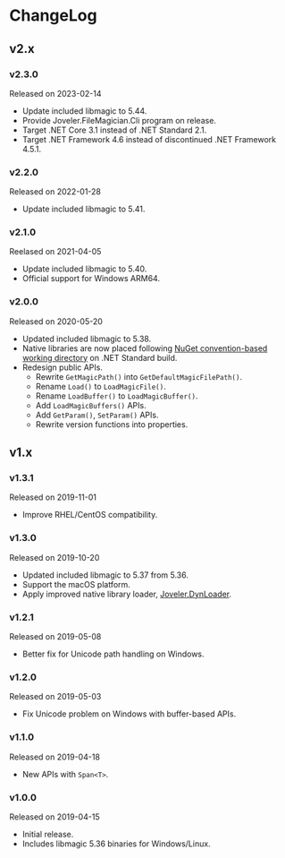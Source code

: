 # ChangeLog

## v2.x

### v2.3.0

Released on 2023-02-14

- Update included libmagic to 5.44.
- Provide Joveler.FileMagician.Cli program on release.
- Target .NET Core 3.1 instead of .NET Standard 2.1.
- Target .NET Framework 4.6 instead of discontinued .NET Framework 4.5.1.

### v2.2.0

Released on 2022-01-28

- Update included libmagic to 5.41.

### v2.1.0

Reelased on 2021-04-05

- Update included libmagic to 5.40.
- Official support for Windows ARM64.

### v2.0.0

Released on 2020-05-20

- Updated included libmagic to 5.38.
- Native libraries are now placed following [NuGet convention-based working directory](https://docs.microsoft.com/en-US/nuget/create-packages/creating-a-package#create-the-nuspec-file) on .NET Standard build.
- Redesign public APIs.
    - Rewrite `GetMagicPath()` into `GetDefaultMagicFilePath()`.
    - Rename `Load()` to `LoadMagicFile()`.
    - Rename `LoadBuffer()` to `LoadMagicBuffer()`.
    - Add `LoadMagicBuffers()` APIs.
    - Add `GetParam()`, `SetParam()` APIs.
    - Rewrite version functions into properties.

## v1.x

### v1.3.1

Released on 2019-11-01

- Improve RHEL/CentOS compatibility.

### v1.3.0

Released on 2019-10-20

- Updated included libmagic to 5.37 from 5.36.
- Support the macOS platform.
- Apply improved native library loader, [Joveler.DynLoader](https://github.com/ied206/Joveler.DynLoader).

### v1.2.1

Released on 2019-05-08

- Better fix for Unicode path handling on Windows.

### v1.2.0

Released on 2019-05-03

- Fix Unicode problem on Windows with buffer-based APIs.

### v1.1.0

Released on 2019-04-18

- New APIs with `Span<T>`.

### v1.0.0

Released on 2019-04-15

- Initial release.
- Includes libmagic 5.36 binaries for Windows/Linux.
